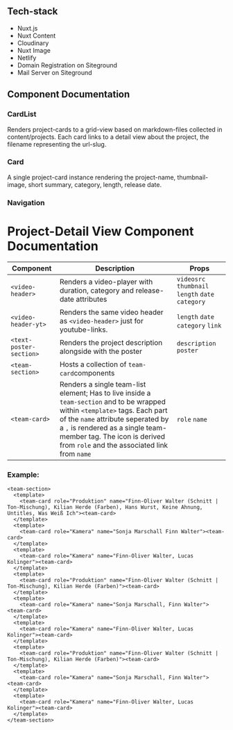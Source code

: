 ## Tech-stack

- Nuxt.js
- Nuxt Content
- Cloudinary
- Nuxt Image
- Netlify
- Domain Registration on Siteground
- Mail Server on Siteground

## Component Documentation

### CardList

Renders project-cards to a grid-view based on markdown-files collected in content/projects.
Each card links to a detail view about the project, the filename representing the url-slug.

### Card

A single project-card instance rendering the project-name, thumbnail-image, short summary, category, length, release date.

### Navigation

# Project-Detail View Component Documentation

| Component               | Description                                                                                                                                                                                                                                                                           | Props                                             |
| ----------------------- | ------------------------------------------------------------------------------------------------------------------------------------------------------------------------------------------------------------------------------------------------------------------------------------- | ------------------------------------------------- |
| `<video-header>`        | Renders a video-player with duration, category and release-date attributes                                                                                                                                                                                                            | `videosrc` `thumbnail` `length` `date` `category` |
| `<video-header-yt>`        | Renders the same video header as ```<video-header>``` just for youtube-links.                                                                                                                                                                                                            | `length` `date` `category` `link` |
| `<text-poster-section>` | Renders the project description alongside with the poster                                                                                                                                                                                                                             | `description` `poster`                            |
| `<team-section>`        | Hosts a collection of `team-card`components                                                                                                                                                                                                                                           |                                                   |
| `<team-card>`           | Renders a single team-list element; Has to live inside a `team-section` and to be wrapped within `<template>` tags. Each part of the `name` attribute seperated by a `,` is rendered as a single team-member tag. The icon is derived from `role` and the associated link from `name` | `role` `name`                                     |


### Example:

```
<team-section>
  <template>
    <team-card role="Produktion" name="Finn-Oliver Walter (Schnitt | Ton-Mischung), Kilian Herde (Farben), Hans Wurst, Keine Ahnung, Untitles, Was Weiß Ich"><team-card>
  </template>
  <template>
    <team-card role="Kamera" name="Sonja Marschall Finn Walter"><team-card>
  </template>
  <template>
    <team-card role="Kamera" name="Finn-Oliver Walter, Lucas Kolinger"><team-card>
  </template>
  <template>
    <team-card role="Produktion" name="Finn-Oliver Walter (Schnitt | Ton-Mischung), Kilian Herde (Farben)"><team-card>
  </template>
  <template>
    <team-card role="Kamera" name="Sonja Marschall, Finn Walter"><team-card>
  </template>
  <template>
    <team-card role="Kamera" name="Finn-Oliver Walter, Lucas Kolinger"><team-card>
  </template>
  <template>
    <team-card role="Produktion" name="Finn-Oliver Walter (Schnitt | Ton-Mischung), Kilian Herde (Farben)"><team-card>
  </template>
  <template>
    <team-card role="Kamera" name="Sonja Marschall, Finn Walter"><team-card>
  </template>
  <template>
    <team-card role="Kamera" name="Finn-Oliver Walter, Lucas Kolinger"><team-card>
  </template>
</team-section>
```
